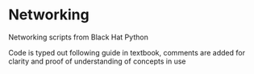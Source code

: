 # Networking
Networking scripts from Black Hat Python

Code is typed out following guide in textbook, comments are added for clarity and proof of understanding of concepts in use
